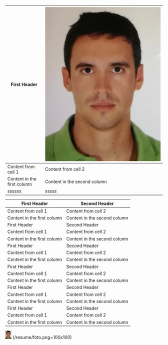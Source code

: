 First Header | ![GitHub Logo](/resume/foto.png)
------------ | -------------
Content from cell 1 | Content from cell 2
Content in the first column | Content in the second column
ssssss | sssss

First Header | Second Header
------------ | -------------
Content from cell 1 | Content from cell 2
Content in the first column | Content in the second column
First Header | Second Header
Content from cell 1 | Content from cell 2
Content in the first column | Content in the second column
First Header | Second Header
Content from cell 1 | Content from cell 2
Content in the first column | Content in the second column
First Header | Second Header
Content from cell 1 | Content from cell 2
Content in the first column | Content in the second column
First Header | Second Header
Content from cell 1 | Content from cell 2
Content in the first column | Content in the second column
First Header | Second Header
Content from cell 1 | Content from cell 2
Content in the first column | Content in the second column


<img src="resume/foto.png" width="20">
(/resume/foto.png=100x100)
